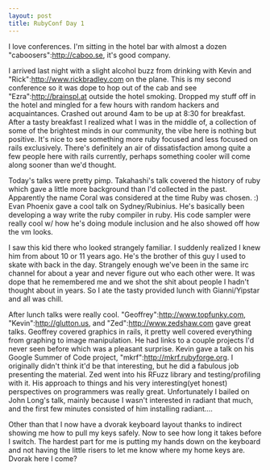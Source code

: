 ```yaml
--- 
layout: post
title: RubyConf Day 1
---
```

I love conferences.  I'm sitting in the hotel bar with almost a dozen "caboosers":http://caboo.se, it's good company.  

I arrived last night with a slight alcohol buzz from drinking with Kevin and "Rick":http://www.rickbradley.com on the plane.  This is my second conference so it was dope to hop out of the cab and see "Ezra":http://brainspl.at outside the hotel smoking.  Dropped my stuff off in the hotel and mingled for a few hours with random hackers and acquaintances.  Crashed out around 4am to be up at 8:30 for breakfast.  After a tasty breakfast I realized what I was in the middle of, a collection of some of the brightest minds in our community, the vibe here is nothing but positive.  It's nice to see something more ruby focused and less focused on rails exclusively.  There's definitely an air of dissatisfaction among quite a few people here with rails currently, perhaps something cooler will come along sooner than we'd thought.

Today's talks were pretty pimp.  Takahashi's talk covered the history of ruby which gave a little more background than I'd collected in the past.  Apparently the name Coral was considered at the time Ruby was chosen. :)  Evan Phoenix gave a cool talk on Sydney/Rubinius.  He's basically been developing a way write the ruby compiler in ruby.  His code sampler were really cool w/ how he's doing module inclusion and he also showed off how the vm looks.

I saw this kid there who looked strangely familiar.  I suddenly realized I knew him from about 10 or 11 years ago.  He's the brother of this guy I used to skate with back in the day.  Strangely enough we've been in the same irc channel for about a year and never figure out who each other were.  It was dope that he remembered me and we shot the shit about people I hadn't thought about in years.  So I ate the tasty provided lunch with Gianni/Yipstar and all was chill.

After lunch talks were really cool.  "Geoffrey":http://www.topfunky.com, "Kevin":http://glutton.us, and "Zed":http://www.zedshaw.com gave great talks.  Geoffrey covered graphics in rails, it pretty well covered everything from graphing to image manipulation.  He had links to a couple projects I'd never seen before which was a pleasant surprise.  Kevin gave a talk on his Google Summer of Code project, "mkrf":http://mkrf.rubyforge.org.  I originally didn't think it'd be that interesting, but he did a fabulous job presenting the material.  Zed went into his RFuzz library and testing/profiling with it.  His approach to things and his very interesting(yet honest) perspectives on programmers was really great.  Unfortunately I bailed on John Long's talk, mainly because I wasn't interested in radiant that much, and the first few minutes consisted of him installing radiant....

Other than that I now have a dvorak keyboard layout thanks to indirect showing me how to pull my keys safely.  Now to see how long it takes before I switch.  The hardest part for me is putting my hands down on the keyboard and not having the little risers to let me know where my home keys are.  Dvorak here I come?

